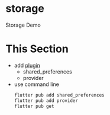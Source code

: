 # storage

Storage Demo

# This Section

- add [plugin](https://pub.dev/)
    - shared_preferences
    - provider
- use command line
  ```bash
  flutter pub add shared_preferences
  flutter pub add provider
  flutter pub get
  ```